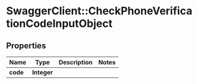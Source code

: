 # SwaggerClient::CheckPhoneVerificationCodeInputObject

## Properties
Name | Type | Description | Notes
------------ | ------------- | ------------- | -------------
**code** | **Integer** |  | 


